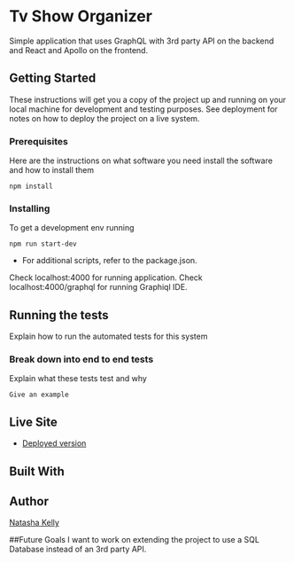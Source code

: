 # Tv Show Organizer

Simple application that uses GraphQL with 3rd party API on the backend and React and Apollo on the frontend.


## Getting Started

These instructions will get you a copy of the project up and running on your local machine for development and testing purposes. See deployment for notes on how to deploy the project on a live system.


### Prerequisites

Here are the instructions on what software you need install the software and how to install them

```
npm install
```

### Installing

To get a development env running

```
npm run start-dev
```

* For additional scripts, refer to the package.json.


Check localhost:4000 for running application.
Check localhost:4000/graphql for running Graphiql IDE.


## Running the tests

Explain how to run the automated tests for this system

### Break down into end to end tests

Explain what these tests test and why

```
Give an example
```

## Live Site

* [Deployed version]("http://somethinghere.com")

## Built With



## Author

[Natasha Kelly]("github.com/gURLmeetsCode")


##Future Goals
I want to work on extending the project to use a SQL Database instead of an 3rd party API.
